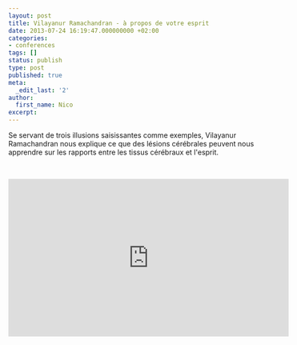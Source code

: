 ```yaml
---
layout: post
title: Vilayanur Ramachandran - à propos de votre esprit
date: 2013-07-24 16:19:47.000000000 +02:00
categories:
- conferences
tags: []
status: publish
type: post
published: true
meta:
  _edit_last: '2'
author:
  first_name: Nico
excerpt:
---
```

<p>Se servant de trois illusions saisissantes comme exemples, Vilayanur Ramachandran nous explique ce que des lésions cérébrales peuvent nous apprendre sur les rapports entre les tissus cérébraux et l'esprit.</p>
<p>&nbsp;</p>
<p><iframe src="http://embed.ted.com/talks/lang/fr/vilayanur_ramachandran_on_your_mind.html" height="315" width="560" allowfullscreen="" frameborder="0" scrolling="no"></iframe></p>
<p>&nbsp;</p>
